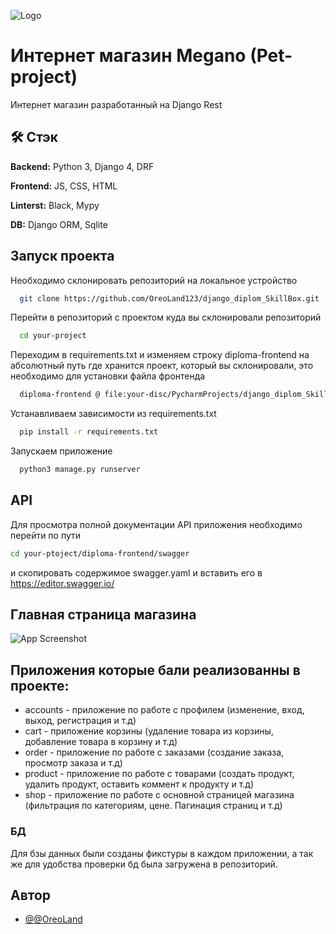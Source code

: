 
![Logo](https://encrypted-tbn0.gstatic.com/images?q=tbn:ANd9GcQTpnBghzZlcw6VeyHLF5BJ8DvwpRYbxvcvJQ&s)


# Интернет магазин Megano (Pet-project)

Интернет магазин разработанный на Django Rest


## 🛠 Стэк
**Backend:** Python 3, Django 4, DRF

**Frontend:** JS, CSS, HTML

**Linterst:** Black, Mypy

**DB:** Django ORM, Sqlite








## Запуск проекта

Необходимо склонировать репозиторий на локальное устройство

```bash
  git clone https://github.com/OreoLand123/django_diplom_SkillBox.git
```

Перейти в репозиторий с проектом куда вы склонировали репозиторий

```bash
  cd your-project
```

Переходим в requirements.txt и изменяем строку diploma-frontend на абсолютный путь где хранится проект, который вы склонировали, это необходимо для установки файла фронтенда
```bash
  diploma-frontend @ file:your-disc/PycharmProjects/django_diplom_SkillBox/diploma-frontend/dist/diploma-frontend-0.6.tar.gz#sha256=1dbc829d230c282fac60273448bb15389378304d82fa53bb16e16304480b9664

```

Устанавливаем зависимости из requirements.txt
```bash
  pip install -r requirements.txt
```

Запускаем приложение
```bash
  python3 manage.py runserver
```




## API 

Для просмотра полной документации API приложения необходимо перейти по пути
```bash
cd your-ptoject/diploma-frontend/swagger
```
и скопировать содержимое swagger.yaml и вставить его в https://editor.swagger.io/




## Главная страница магазина

![App Screenshot](https://github.com/OreoLand123/django_diplom_SkillBox/raw/master/diploma-frontend/root-page.png)

## Приложения которые бали реализованны в проекте:
- accounts - приложение по работе с профилем (изменение, вход, выход, регистрация и т.д)
- cart - приложение корзины (удаление товара из корзины, добавление товара в корзину и т.д)
- order - приложение по работе с заказами (создание заказа, просмотр заказа и т.д)
- product - приложение по работе с товарами (создать продукт, удалить продукт, оставить коммент к продукту и т.д)
- shop - приложение по работе с основной страницей магазина (фильтрация по категориям, цене. Пагинация страниц и т.д)

### БД

Для бзы данных были созданы фикстуры в каждом приложении, а так же для удобства проверки бд была загружена в репозиторий.


## Автор

- [@@OreoLand](https://github.com/OreoLand123)

